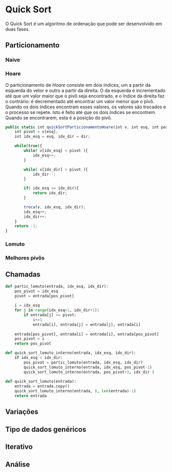 # Quick Sort

O Quick Sort é um algoritmo de ordenação que pode ser desenvolvido em duas fases.

## Particionamento

### Naive

### Hoare

O particionamento de *Hoare* consiste em dois índices, um a partir da esquerda do vetor e outro a partir da direita. O da esquerda é incrementado até que um valor maior que o pivô seja encontrado, e o índice da direita faz o contrário: é decrementado até encontrar um valor menor que o pivô. Quando os dois índices encontram esses valores, os valores são trocados e o processo se repete. Isto é feito até que os dois índices se encontrem. Quando se encontrarem, esta é a posição do pivô.


```javascript
public static int quickSortParticionamentoHoare(int v, int esq, int pos_dir){
    int pivot = v[esq];
    int idx_esq = esq, idx_dir = dir;

    while(true){
        while( v[idx_esq] < pivot ){
            idx_esq++;
        }

        while( v[idx_dir] > pivot ){
            idx_dir--;
        }

        if( idx_esq >= idx_dir){
            return idx_dir;
        }

        troca(v, idx_esq, idx_dir);
        idx_esq++;
        idx_dir++;
    }
    return -1;
}
```

### Lomuto

### Melhores pivôs

## Chamadas



```python
def partic_lomuto(entrada, idx_esq, idx_dir):
    pos_pivot = idx_esq
    pivot = entrada[pos_pivot]
    
    i = idx_esq
    for j in range(idx_esq+1, idx_dir+1):
        if entrada[j] <= pivot:
            i+=1
            entrada[i], entrada[j] = entrada[j], entrada[i]
        
    entrada[pos_pivot], entrada[i] = entrada[i], entrada[pos_pivot]
    pos_pivot = i
    return pos_pivot

def quick_sort_lomuto_interno(entrada, idx_esq, idx_dir):
    if idx_esq < idx_dir:
        pos_pivot = partic_lomuto(entrada, idx_esq, idx_dir)
        quick_sort_lomuto_interno(entrada, idx_esq, pos_pivot-1)
        quick_sort_lomuto_interno(entrada, pos_pivot+1, idx_dir )
    
def quick_sort_lomuto(entrada):
    entrada = entrada.copy()
    quick_sort_lomuto_interno(entrada, 0, len(entrada)-1)
    return entrada
```

## Variações

## Tipo de dados genéricos

## Iterativo

## Análise

